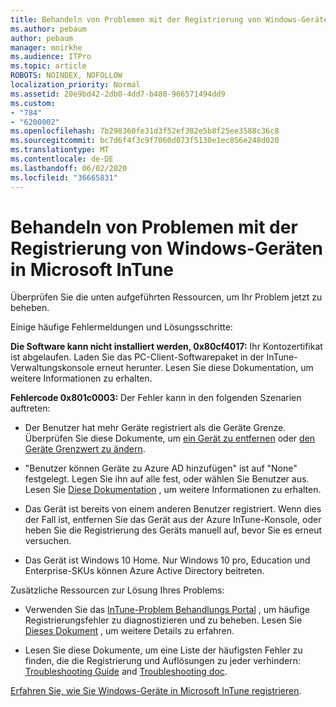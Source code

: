 ```yaml
---
title: Behandeln von Problemen mit der Registrierung von Windows-Geräten in Microsoft InTune
ms.author: pebaum
author: pebaum
manager: mnirkhe
ms.audience: ITPro
ms.topic: article
ROBOTS: NOINDEX, NOFOLLOW
localization_priority: Normal
ms.assetid: 20e9bd42-2db0-4dd7-b480-966571494dd9
ms.custom:
- "784"
- "6200002"
ms.openlocfilehash: 7b298360fe31d3f52ef382e5b8f25ee3588c36c8
ms.sourcegitcommit: bc7d6f4f3c9f7060d073f5130e1ec856e248d020
ms.translationtype: MT
ms.contentlocale: de-DE
ms.lasthandoff: 06/02/2020
ms.locfileid: "36665831"
---
```

# <a name="troubleshoot-issues-with-enrolling-windows-devices-in-microsoft-intune"></a>Behandeln von Problemen mit der Registrierung von Windows-Geräten in Microsoft InTune

Überprüfen Sie die unten aufgeführten Ressourcen, um Ihr Problem jetzt zu beheben.
  
Einige häufige Fehlermeldungen und Lösungsschritte:
  
 **Die Software kann nicht installiert werden, 0x80cf4017:** Ihr Kontozertifikat ist abgelaufen. Laden Sie das PC-Client-Softwarepaket in der InTune-Verwaltungskonsole erneut herunter. Lesen Sie diese Dokumentation, um weitere Informationen zu erhalten.
  
 **Fehlercode 0x801c0003:** Der Fehler kann in den folgenden Szenarien auftreten:
  
-  Der Benutzer hat mehr Geräte registriert als die Geräte Grenze. Überprüfen Sie diese Dokumente, um [ein Gerät zu entfernen](https://docs.microsoft.com/intune/devices-wipe) oder [den Geräte Grenzwert zu ändern](https://docs.microsoft.com/intune/enrollment-restrictions-set#set-device-limit-restrictions).

-  "Benutzer können Geräte zu Azure AD hinzufügen" ist auf "None" festgelegt. Legen Sie ihn auf alle fest, oder wählen Sie Benutzer aus. Lesen Sie [Diese Dokumentation](https://docs.microsoft.com/azure/active-directory/device-management-azure-portal#configure-device-settings) , um weitere Informationen zu erhalten.

-  Das Gerät ist bereits von einem anderen Benutzer registriert. Wenn dies der Fall ist, entfernen Sie das Gerät aus der Azure InTune-Konsole, oder heben Sie die Registrierung des Geräts manuell auf, bevor Sie es erneut versuchen.

-  Das Gerät ist Windows 10 Home. Nur Windows 10 pro, Education und Enterprise-SKUs können Azure Active Directory beitreten.

Zusätzliche Ressourcen zur Lösung Ihres Problems:
  
-  Verwenden Sie das [InTune-Problem Behandlungs Portal](https://devicemanagement.microsoft.com/#blade/Microsoft_Intune_DeviceSettings/TroubleshootBlade) , um häufige Registrierungsfehler zu diagnostizieren und zu beheben. Lesen Sie [Dieses Dokument](https://docs.microsoft.com/intune/help-desk-operators) , um weitere Details zu erfahren.

-  Lesen Sie diese Dokumente, um eine Liste der häufigsten Fehler zu finden, die die Registrierung und Auflösungen zu jeder verhindern: [Troubleshooting Guide](https://support.microsoft.com/help/4089533/troubleshooting-windows-device-enrollment-problems-in-microsoft-intune) and [Troubleshooting doc](https://docs.microsoft.com/intune-classic/troubleshoot/troubleshoot-device-enrollment-in-intune).

[Erfahren Sie, wie Sie Windows-Geräte in Microsoft InTune registrieren](https://docs.microsoft.com/intune/windows-enroll).
